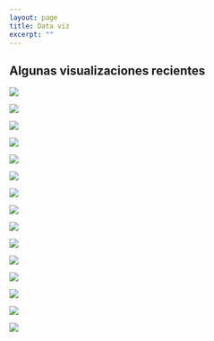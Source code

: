 ```yaml
---
layout: page
title: Data viz
excerpt: ""
---
```


## Algunas visualizaciones recientes 

![](images/ima2.png)

![](images/ima5.png)

![](images/ima6.png)

![](images/ima1.png)

![](images/ima11.png)

![](images/ima10.png)

![](images/ima12.png)

![](images/ani1.gif)

![](images/ani7.gif)

![](images/ima13.png)

![](images/ima4.png)

![](images/ima7.png)

![](images/inicio.png)

![](images/ima8.jpg)

![](images/ima9.png)
